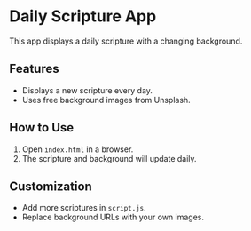# Daily Scripture App

This app displays a daily scripture with a changing background.

## Features
- Displays a new scripture every day.
- Uses free background images from Unsplash.

## How to Use
1. Open `index.html` in a browser.
2. The scripture and background will update daily.

## Customization
- Add more scriptures in `script.js`.
- Replace background URLs with your own images.
